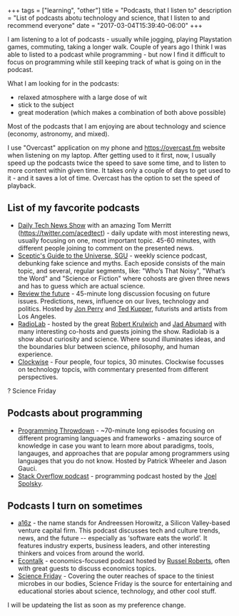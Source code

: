 +++
tags = ["learning", "other"]
title = "Podcasts, that I listen to"
description = "List of podcasts abotu technology and science, that I listen to and recommend everyone"
date = "2017-03-04T15:39:40-06:00"
+++

I am listening to a lot of podcasts - usually while jogging, playing Playstation games, commuting, taking a longer walk. Couple of years ago I think I was able to listed to a podcast while programming - but now I find it difficult to focus on programming while still keeping track of what is going on in the podcast.

What I am looking for in the podcasts:

-   relaxed atmosphere with a large dose of wit
-   stick to the subject
-   great moderation (which makes a combination of both above possible)

Most of the podcasts that I am enjoying are about technology and science (economy, astronomy, and mixed).

I use "Overcast" application on my phone and <https://overcast.fm> website when listening on my laptop. After getting used to it first, now, I usually speed up the podcasts twice the speed to save some time, and to listen to more content within given time. It takes only a couple of days to get used to it - and it saves a lot of time. Overcast has the option to set the speed of playback.

## List of my favcorite podcasts

-   [Daily Tech News Show](https://overcast.fm/itunes790864884/daily-tech-news-show) with an amazing Tom Merritt (<https://twitter.com/acedtect>) - daily update with most interesting news, usually focusing on one, most important topic. 45-60 minutes, with different people joining to comment on the presented news.
-   [Sceptic's Guide to the Universe, SGU](https://overcast.fm/itunes128859062/the-skeptics-guide-to-the-universe) - weekly science podcast, debunking fake science and myths. Each eposide consists of the main topic, and several, regular segments, like: "Who’s That Noisy", "What’s the Word" and "Science or Fiction" where cohosts are given three news and has to guess which are actual science.
-   [Review the future](https://overcast.fm/itunes764921538/review-the-future) - 45-minute long discussion focusing on future issues. Predictions, news, influence on our lives, technology and politics. Hosted by [Jon Perry](https://twitter.com/perryjon) and [Ted Kupper](https://twitter.com/tedkupper), futurists and artists from Los Angeles.
-   [RadioLab](https://overcast.fm/itunes152249110/radiolab) - hosted by the great [Robert Krulwich](https://twitter.com/rkrulwich) and [Jad Abumard](https://twitter.com/JadAbumrad) with many interesting co-hosts and guests joining the show. Radiolab is a show about curiosity and science. Where sound illuminates ideas, and the boundaries blur between science, philosophy, and human experience.
-   [Clockwise](https://overcast.fm/+DjLMCSoI0) - Four people, four topics, 30 minutes. Clockwise focusses on technology topcis, with commentary presented from different perspectives.

? Science Friday

## Podcasts about programming

-   [Programming Throwdown](https://overcast.fm/itunes427166321/programming-throwdown) - ~70-minute long episodes focusing on different programing languages and frameworks - amazing source of knowledge in case you want to learn more about paradigms, tools, langauges, and approaches that are popular among programmers using languages that you do not know. Hosted by Patrick Wheeler and Jason Gauci.
-   [Stack Overflow podcast](https://overcast.fm/+FFX0gQ4KY) - programming podcast hosted by the [Joel Spolsky](https://twitter.com/spolsky).

## Podcasts I turn on sometimes

-   [a16z](https://overcast.fm/itunes842818711/a16z) - the name stands for Andreessen Horowitz, a Silicon Valley-based venture capital firm. This podcast discusses tech and culture trends, news, and the future -- especially as ‘software eats the world’. It features industry experts, business leaders, and other interesting thinkers and voices from around the world.
-   [Econtalk](https://overcast.fm/+JA3W37I) - economics-focused podcast hosted by [Russel Roberts](https://twitter.com/EconTalker), often with great guests to discuss economics topics.
-   [Science Friday](https://overcast.fm/itunes73329284/science-friday) - Covering the outer reaches of space to the tiniest microbes in our bodies, Science Friday is the source for entertaining and educational stories about science, technology, and other cool stuff.

I will be updateing the list as soon as my preference change.
